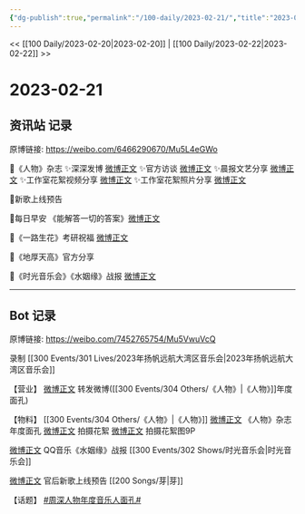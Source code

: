 ```yaml
---
{"dg-publish":true,"permalink":"/100-daily/2023-02-21/","title":"2023-02-21"}
---
```



<< [[100 Daily/2023-02-20\|2023-02-20]] | [[100 Daily/2023-02-22\|2023-02-22]] >>

# 2023-02-21

## 资讯站 记录

原博链接: https://weibo.com/6466290670/Mu5L4eGWo

🌟《人物》杂志
✨深深发博 [微博正文](https://m.weibo.cn/6466290670/4871596998656655)
✨官方访谈 [微博正文](https://m.weibo.cn/6466290670/4871517932880466)
✨晨报文艺分享 [微博正文](https://m.weibo.cn/6466290670/4871613064155673)
✨工作室花絮视频分享 [微博正文](https://m.weibo.cn/6466290670/4871613650307633)
✨工作室花絮照片分享 [微博正文](https://m.weibo.cn/6466290670/4871643610743815)

🌟新歌上线预告 [](https://m.weibo.cn/6466290670/4871644022052589q)

🌟每日早安
《能解答一切的答案》[微博正文](https://m.weibo.cn/6466290670/4871503650226555)

🌟《一路生花》考研祝福 [微博正文](https://m.weibo.cn/6466290670/4871539281101295)

🌟《地厚天高》官方分享 [](https://m.weibo.cn/6466290670/4871707669827138)

🌟《时光音乐会》《水姻缘》战报 [微博正文](https://m.weibo.cn/6466290670/4871561654047764)

---
## Bot 记录

原博链接: https://weibo.com/7452765754/Mu5VwuVcQ

录制 [[300 Events/301 Lives/2023年扬帆远航大湾区音乐会\|2023年扬帆远航大湾区音乐会]]

【营业】
[微博正文](https://m.weibo.cn/1736988591/4871595208475510) 转发微博([[300 Events/304 Others/《人物》\|《人物》]]年度面孔)

【物料】
[[300 Events/304 Others/《人物》\|《人物》]]
[微博正文](https://m.weibo.cn/1043325954/4871514132841366) 《人物》杂志年度面孔
[微博正文](https://m.weibo.cn/7478855230/4871612393066244) 拍摄花絮
[微博正文](https://m.weibo.cn/7478855230/4871629060703567) 拍摄花絮图9P

[微博正文](https://m.weibo.cn/2169129705/4871559703431643) QQ音乐《水姻缘》战报 [[300 Events/302 Shows/时光音乐会\|时光音乐会]]

[微博正文](https://m.weibo.cn/5248300719/4871641895800070) 官后新歌上线预告 [[200 Songs/芽\|芽]]

【话题】
[#周深人物年度音乐人面孔#](https://s.weibo.com/weibo?q=%23%E5%91%A8%E6%B7%B1%E4%BA%BA%E7%89%A9%E5%B9%B4%E5%BA%A6%E9%9F%B3%E4%B9%90%E4%BA%BA%E9%9D%A2%E5%AD%94%23)
